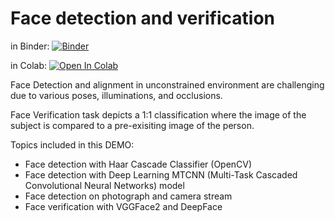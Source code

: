 # Face detection and verification

 in Binder: 
[![Binder](https://mybinder.org/badge_logo.svg)](https://mybinder.org/v2/gh/knave88/Face_detection/main?filepath=POB_Lab14_Face_binder.ipynb)

 in Colab:
[![Open In Colab](https://colab.research.google.com/assets/colab-badge.svg)](https://colab.research.google.com/github/knave88/Face_detection/blob/main/POB_Lab14_Face_colab.ipynb)


Face Detection and alignment in unconstrained environment are challenging due to various poses, illuminations, and occlusions.

Face Verification task depicts a 1:1 classification where the image of the subject is compared to a pre-exisiting image of the person.

Topics included in this DEMO:
* Face detection with Haar Cascade Classifier (OpenCV) 
* Face detection with Deep Learning MTCNN (Multi-Task Cascaded Convolutional Neural Networks) model
* Face detection on photograph and camera stream
* Face verification with VGGFace2 and DeepFace
